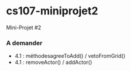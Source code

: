 # cs107-miniprojet2
Mini-Projet #2

### A demander

- 4.1 : méthodesagreeToAdd() / vetoFromGrid()
- 4.1 : removeActor() / addActor()
